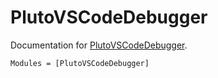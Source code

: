 # PlutoVSCodeDebugger

Documentation for [PlutoVSCodeDebugger](https://github.com/disberd/PlutoVSCodeDebugger.jl).

```@autodocs
Modules = [PlutoVSCodeDebugger]
```
